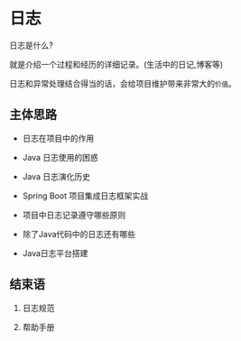 # 日志

日志是什么? 

就是介绍一个过程和经历的详细记录。(生活中的日记,博客等)

日志和异常处理结合得当的话，会给项目维护带来非常大的`价值`。


## 主体思路

- 日志在项目中的作用

- Java 日志使用的困惑

- Java 日志演化历史

- Spring Boot 项目集成日志框架实战

- 项目中日志记录遵守哪些原则

- 除了Java代码中的日志还有哪些

- Java日志平台搭建


## 结束语

1. 日志规范

2. 帮助手册